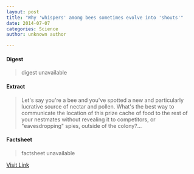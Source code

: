 ```yaml
---
layout: post
title: "Why 'whispers' among bees sometimes evolve into 'shouts'"
date: 2014-07-07
categories: Science
author: unknown author

---
```



#### Digest
>digest unavailable

#### Extract
>Let's say you're a bee and you've spotted a new and particularly lucrative source of nectar and pollen. What's the best way to communicate the location of this prize cache of food to the rest of your nestmates without revealing it to competitors, or "eavesdropping" spies, outside of the colony?...

#### Factsheet
>factsheet unavailable

[Visit Link](http://phys.org/news323946444.html)


